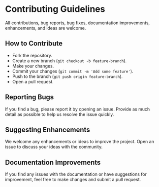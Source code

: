 # Contributing Guidelines

All contributions, bug reports, bug fixes, documentation improvements, enhancements, and ideas are welcome.

## How to Contribute

- Fork the repository.
- Create a new branch (`git checkout -b feature-branch`).
- Make your changes.
- Commit your changes (`git commit -m 'Add some feature'`).
- Push to the branch (`git push origin feature-branch`).
- Open a pull request.

## Reporting Bugs

If you find a bug, please report it by opening an issue. Provide as much detail as possible to help us resolve the issue quickly.

## Suggesting Enhancements

We welcome any enhancements or ideas to improve the project. Open an issue to discuss your ideas with the community.

## Documentation Improvements

If you find any issues with the documentation or have suggestions for improvement, feel free to make changes and submit a pull request.
